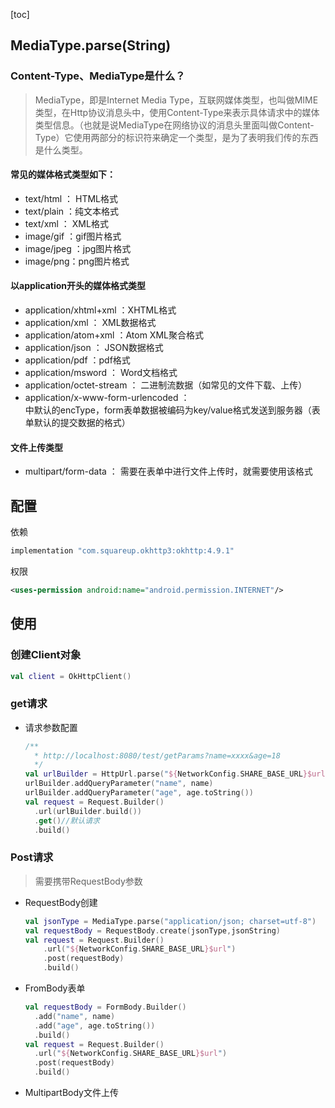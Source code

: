 [toc]

## MediaType.parse(String)

### **Content-Type、MediaType是什么？**

> MediaType，即是Internet Media Type，互联网媒体类型，也叫做MIME类型，在Http协议消息头中，使用Content-Type来表示具体请求中的媒体类型信息。（也就是说MediaType在网络协议的消息头里面叫做Content-Type）它使用两部分的标识符来确定一个类型，是为了表明我们传的东西是什么类型。

#### 常见的媒体格式类型如下：

- text/html ： HTML格式
- text/plain ：纯文本格式
- text/xml ：  XML格式
- image/gif ：gif图片格式
- image/jpeg ：jpg图片格式 
- image/png：png图片格式

#### 以application开头的媒体格式类型

- application/xhtml+xml ：XHTML格式
- application/xml     ： XML数据格式
- application/atom+xml  ：Atom XML聚合格式    
- application/json    ： JSON数据格式
- application/pdf       ：pdf格式 
- application/msword  ： Word文档格式
- application/octet-stream ： 二进制流数据（如常见的文件下载、上传）
- application/x-www-form-urlencoded ： <form encType="">中默认的encType，form表单数据被编码为key/value格式发送到服务器（表单默认的提交数据的格式）

#### 文件上传类型

- multipart/form-data ： 需要在表单中进行文件上传时，就需要使用该格式

## 配置

依赖

```groovy
implementation "com.squareup.okhttp3:okhttp:4.9.1"
```

权限

```xml
<uses-permission android:name="android.permission.INTERNET"/>
```

## 使用

### 创建Client对象

```kotlin
val client = OkHttpClient()
```

### get请求

- 请求参数配置

  ```kotlin
  /**
    * http://localhost:8080/test/getParams?name=xxxx&age=18
    */
  val urlBuilder = HttpUrl.parse("${NetworkConfig.SHARE_BASE_URL}$url")!!.newBuilder()
  urlBuilder.addQueryParameter("name", name)
  urlBuilder.addQueryParameter("age", age.toString())
  val request = Request.Builder()
  	.url(urlBuilder.build())
  	.get()//默认请求
  	.build()
  ```

### Post请求

> 需要携带RequestBody参数

- RequestBody创建

  ```kotlin
  val jsonType = MediaType.parse("application/json; charset=utf-8")
  val requestBody = RequestBody.create(jsonType,jsonString)
  val request = Request.Builder()
      .url("${NetworkConfig.SHARE_BASE_URL}$url")
      .post(requestBody)
      .build()
  ```

- FromBody表单

  ```kotlin
  val requestBody = FormBody.Builder()
  	.add("name", name)
  	.add("age", age.toString())
  	.build()
  val request = Request.Builder()
  	.url("${NetworkConfig.SHARE_BASE_URL}$url")
  	.post(requestBody)
  	.build()
  ```

- MultipartBody文件上传

  
